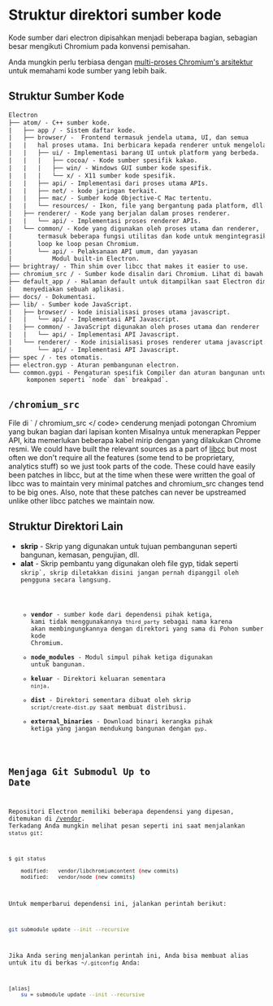 # Struktur direktori sumber kode

Kode sumber dari electron dipisahkan menjadi beberapa bagian, sebagian besar mengikuti Chromium pada konvensi pemisahan.

Anda mungkin perlu terbiasa dengan [multi-proses Chromium's arsitektur](https://dev.chromium.org/developers/design-documents/multi-process-architecture) untuk memahami kode sumber yang lebih baik.

## Struktur Sumber Kode

```diff
Electron
├── atom/ - C++ sumber kode.
|   ├── app / - Sistem daftar kode.
|   ├── browser/ -  Frontend termasuk jendela utama, UI, dan semua
|   |   hal proses utama. Ini berbicara kepada renderer untuk mengelola halaman web.
|   |   ├── ui/ - Implementasi barang UI untuk platform yang berbeda.
|   |   |   ├── cocoa/ - Kode sumber spesifik kakao.
|   |   |   ├── win/ - Windows GUI sumber kode spesifik.
|   |   |   └── x/ - X11 sumber kode spesifik.
|   |   ├── api/ - Implementasi dari proses utama APIs.
|   |   ├── net/ - kode jaringan terkait.
|   |   ├── mac/ - Sumber kode Objective-C Mac tertentu.
|   |   └── resources/ - Ikon, file yang bergantung pada platform, dll.
|   ├── renderer/ - Kode yang berjalan dalam proses renderer.
|   |   └── api/ - Implementasi proses renderer APIs.
|   └── common/ - Kode yang digunakan oleh proses utama dan renderer,
|       termasuk beberapa fungsi utilitas dan kode untuk mengintegrasikan pesan node
|       loop ke loop pesan Chromium.
|       └── api/ - Pelaksanaan API umum, dan yayasan
|           Modul built-in Electron.
├── brightray/ - Thin shim over libcc that makes it easier to use.
├── chromium_src / - Sumber kode disalin dari Chromium. Lihat di bawah.
├── default_app / - Halaman default untuk ditampilkan saat Electron dimulai tanpa
|   menyediakan sebuah aplikasi.
├── docs/ - Dokumentasi.
├── lib/ - Sumber kode JavaScript.
|   ├── browser/ - kode inisialisasi proses utama javascript.
|   |   └── api/ - Implementasi API Javascript.
|   ├── common/ - JavaScript digunakan oleh proses utama dan renderer
|   |   └── api/ - Implementasi API Javascript.
|   └── renderer/ - Kode inisialisasi proses renderer utama javascript.
|       └── api/ - Implementasi API Javascript.
├── spec / - tes otomatis.
├── electron.gyp - Aturan pembangunan electron.
└── common.gypi - Pengaturan spesifik Compiler dan aturan bangunan untuk lainnya
     komponen seperti `node` dan` breakpad`.
```

## `/chromium_src`

File di ` / chromium_src </ code> cenderung menjadi potongan Chromium yang bukan bagian dari
lapisan konten Misalnya untuk menerapkan Pepper API, kita memerlukan beberapa kabel
mirip dengan yang dilakukan Chrome resmi. We could have built the relevant
sources as a part of <a href="../glossary.md#libchromiumcontent">libcc</a> but most
often we don't require all the features (some tend to be proprietary,
analytics stuff) so we just took parts of the code. These could have easily
been patches in libcc, but at the time when these were written the goal of
libcc was to maintain very minimal patches and chromium_src changes tend to be
big ones. Also, note that these patches can never be upstreamed unlike other
libcc patches we maintain now.</p>

<h2>Struktur Direktori Lain</h2>

<ul>
<li><strong>skrip</strong> - Skrip yang digunakan untuk tujuan pembangunan seperti bangunan, kemasan,
pengujian, dll.</li>
<li><strong>alat</strong> - Skrip pembantu yang digunakan oleh file gyp, tidak seperti <code>skrip`, skrip diletakkan disini jangan pernah dipanggil oleh pengguna secara langsung.</li> 

* **vendor** - sumber kode dari dependensi pihak ketiga, kami tidak menggunakannya `third_party` sebagai nama karena akan membingungkannya dengan direktori yang sama di Pohon sumber kode Chromium.
* **node_modules** - Modul simpul pihak ketiga digunakan untuk bangunan.
* **keluar** - Direktori keluaran sementara `ninja`.
* **dist** - Direktori sementara dibuat oleh skrip `script/create-dist.py` saat membuat distribusi.
* **external_binaries** - Download binari kerangka pihak ketiga yang jangan mendukung bangunan dengan `gyp`.</ul> 

## Menjaga Git Submodul Up to Date

Repositori Electron memiliki beberapa dependensi yang dipesan, ditemukan di [/vendor](https://github.com/electron/electron/tree/master/vendor). Terkadang Anda mungkin melihat pesan seperti ini saat menjalankan `status git`:

```sh
$ git status

    modified:   vendor/libchromiumcontent (new commits)
    modified:   vendor/node (new commits)
```

Untuk memperbarui dependensi ini, jalankan perintah berikut:

```sh
git submodule update --init --recursive
```

Jika Anda sering menjalankan perintah ini, Anda bisa membuat alias untuk itu di berkas `~/.gitconfig` Anda:

```sh
[alias]
    su = submodule update --init --recursive
```